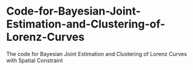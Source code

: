 # Code-for-Bayesian-Joint-Estimation-and-Clustering-of-Lorenz-Curves
The code for Bayesian Joint Estimation and Clustering of Lorenz Curves with Spatial Constraint
